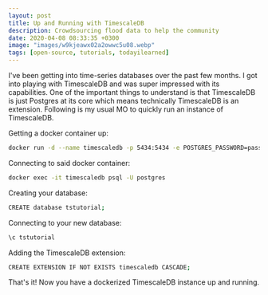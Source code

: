 ```yaml
---
layout: post
title: Up and Running with TimescaleDB
description: Crowdsourcing flood data to help the community
date: 2020-04-08 08:33:35 +0300
image: "images/w9kjeawx02a2owwc5u08.webp"
tags: [open-source, tutorials, todayilearned]
---
```

I've been getting into time-series databases over the past few months. I got into playing with TimescaleDB and was super impressed with its capabilities. One of the important things to understand is that TimescaleDB is just Postgres at its core which means technically TimescaleDB is an extension. Following is my usual MO to quickly run an instance of TimescaleDB.

Getting a docker container up:
```bash
docker run -d --name timescaledb -p 5434:5434 -e POSTGRES_PASSWORD=password timescale/timescaledb:latest-pg11
```


Connecting to said docker container:
```bash
docker exec -it timescaledb psql -U postgres
```


Creating your database:
```bash
CREATE database tstutorial;
```


Connecting to your new database:

```bash
\c tstutorial
```


Adding the TimescaleDB extension:
```bash
CREATE EXTENSION IF NOT EXISTS timescaledb CASCADE;
```


That's it! Now you have a dockerized TimescaleDB instance up and running.